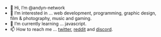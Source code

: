 - 👋 Hi, I’m @andyn-network
- 👀 I’m interested in ... web development, programming, graphic design, film & photography, music and gaming.
- 🌱 I’m currently learning ... javascript.
- 📫 How to reach me ... [twitter](https://twitter.com/andyn_network "twitter"), [reddit](https://www.reddit.com/user/andyn-network "reddit") and [discord](https://www.discordapp.com/users/1131188074173444167).

<!---
andyn-network/andyn-network is a ✨ special ✨ repository because its `README.md` (this file) appears on your GitHub profile.
You can click the Preview link to take a look at your changes.
--->
